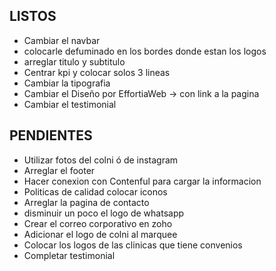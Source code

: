 ## LISTOS
- Cambiar el navbar
- colocarle defuminado en los bordes donde estan los logos
- arreglar titulo y subtitulo
- Centrar kpi y colocar solos 3 lineas
- Cambiar la tipografia
- Cambiar el Diseño por EffortiaWeb -> con link a la pagina
- Cambiar el testimonial

## PENDIENTES
- Utilizar fotos del colni ó de instagram
- Arreglar el footer
- Hacer conexion con Contenful para cargar la informacion
- Politicas de calidad colocar iconos
- Arreglar la pagina de contacto
- disminuir un poco el logo de whatsapp
- Crear el correo corporativo en zoho
- Adicionar el logo de colni al marquee
- Colocar los logos de las clinicas que tiene convenios
- Completar testimonial

